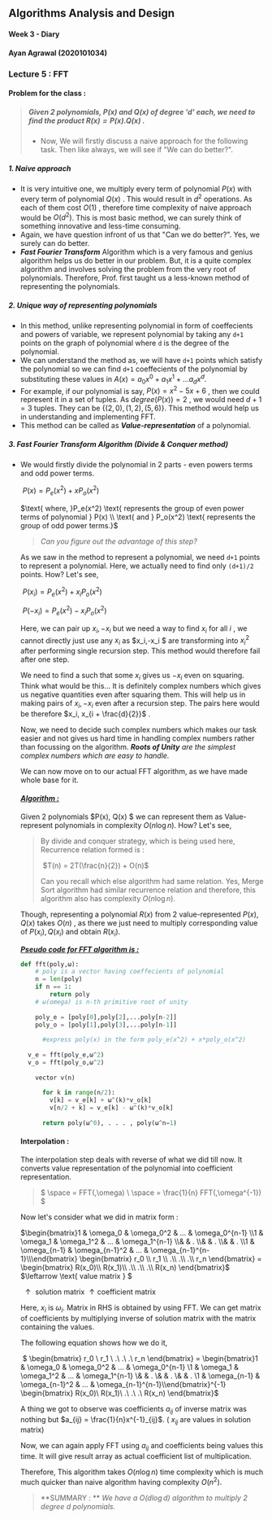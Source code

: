 ## Algorithms Analysis and Design

#### Week 3  - Diary



#### Ayan Agrawal (2020101034)



### Lecture 5 : FFT

#### Problem for the class : 

> ##### *Given 2 polynomials, $P(x)$ and $Q(x)$ of degree 'd' each, we need to find the product $R(x) = P(x) . Q(x)$* . 
>
> - Now, We will firstly discuss a naive approach for the following task. Then like always, we will see if "We can do better?". 



##### 1. Naive approach

- It is very intuitive one, we multiply every term of polynomial $P(x)$ with every term of polynomial $Q(x)$ . This would result in $d^2$ operations. As each of them cost $O(1)$ , therefore time complexity of naive approach would be $O(d^2)$. This is most basic method, we can surely think of something innovative and less-time consuming.
- Again, we have question infront of us that "Can we do better?". Yes, we surely can do better. 
- ***Fast Fourier Transform*** Algorithm which is a very famous and genius algorithm helps us do better in our problem. But, it is a quite complex algorithm and involves solving the problem from the very root of polynomials. Therefore, Prof. first taught us a less-known method of representing the polynomials.



##### 2. Unique way of representing polynomials

- In this method, unlike representing polynomial in form of coeffecients and powers of variable, we represent polynomial by taking any `d+1` points on the graph of polynomial where `d` is the degree of the polynomial. 
- We can understand the method as, we will have `d+1` points which satisfy the polynomial so we can find `d+1` coeffecients of the polynomial by substituting these values in $A(x) = a_0x^0 + a_1x^1 + ... a_dx^d$. 
- For example, if our polynomial is say, $P(x) = x^2 - 5x + 6$ , then we could represent it in a set of tuples. As $degree(P(x)) = 2$ , we would need $d + 1 = 3$ tuples. They can be $\{(2,0),(1,2),(5,6)\}$. This method would help us in understanding and implementing FFT. 
- This method can be called as ***Value-representation*** of a polynomial.



##### 3. Fast Fourier Transform Algorithm (Divide & Conquer method)

- We would firstly divide the polynomial in 2 parts - even powers terms and odd power terms. 

  ​											$P(x) = P_e (x^2) + xP_o(x^2)$ 

  $\text{ where, }P_e(x^2) \text{ represents the group of even power terms of polynomial } P(x) \\ \text{ and } P_o(x^2) \text{ represents the group of odd power terms.}$  

  

  > *Can you figure out the advantage of this step?* 

  As we saw in the method to represent a polynomial, we need `d+1` points to represent a polynomial. Here, we actually need to find only `(d+1)/2` points. How? Let's see, 

  ​						$P(x_i) = P_e(x^2) + x_iP_o(x^2)$ 

  ​						$P(-x_i) = P_e(x^2) - x_iP_o(x^2)$ 

  Here, we can pair up $x_i,-x_i$ but we need a way to find $x_i$ for all $i$ , we cannot directly just use any $x_i$ as $x_i,-x_i $ are transforming into $x_i ^2$ after performing single recursion step. This method would therefore fail after one step. 

  We need to find a such that some $x_i$ gives us $-x_i$ even on squaring. Think what would be this... It is definitely complex numbers which gives us negative quantities even after squaring them. This will help us in making pairs of $x_i,-x_i$ even after a recursion step. The pairs here would be therefore $x_i, x_{i + \frac{d}{2}}$ . 

  Now, we need to decide such complex numbers which makes our task easier and not gives us hard time in handling complex numbers rather than focussing on the algorithm. ***Roots of Unity** are the simplest complex numbers which are easy to handle.* 

  We can now move on to our actual FFT algorithm, as we have made whole base for it. 

  

  #### <u>***Algorithm :***</u>  

  Given 2 polynomials $P(x), Q(x) $ we can represent them as Value-represent polynomials in complexity $O(n\log n)$. How? Let's see,

  

  > By divide and conquer strategy, which is being used here, Recurrence relation formed is : 	
  >
  > ​									$T(n) = 2T(\frac{n}{2}) + O(n)$ 
  >
  > Can you recall which else algorithm had same relation. Yes, Merge Sort algorithm had similar recurrence relation and therefore, this algorithm also has complexity $O(n\log n)$. 

  

  Though, representing a polynomial $R(x)$ from 2 value-represented $P(x), Q(x)$ takes $O(n)$ , as there we just need to multiply corresponding value of $P(x_i), Q(x_i)$ and obtain $R(x_i)$. 

  

  ***<u>Pseudo code for FFT algorithm is :</u>***   

  ```python
  def fft(poly,ω):
      # poly is a vector having coeffecients of polynomial
      n = len(poly)
      if n == 1:
          return poly
      # ω(omega) is n-th primitive root of unity
      
      poly_e = [poly[0],poly[2],...poly[n-2]]
      poly_o = [poly[1],poly[3],...poly[n-1]]
      
    	#express poly(x) in the form poly_e(x^2) + x*poly_o(x^2)
    
  	v_e = fft(poly_e,ω^2)
  	v_o = fft(poly_o,ω^2)
    	
      vector v(n)
      
    	for k in range(n/2):
          v[k] = v_e[k] + ω^(k)*v_o[k]
          v[n/2 + k] = v_e[k] - ω^(k)*v_o[k]
          	
    	return poly(ω^0), . . . , poly(ω^n−1)
  ```

  

  #### Interpolation : 

  The interpolation step deals with reverse of what we did till now. It converts value representation of the polynomial into coefficient representation.

  > $<values> \space = FFT(<coefficients>,\omega) \\ <coefficients> \space = \frac{1}{n} FFT(<values>,\omega^{-1}) $  

  Now let's consider what we did in matrix form : 

  

     $\begin{bmatrix}1 & \omega_0 & \omega_0^2 & ... & \omega_0^{n-1} \\1 & \omega_1 & \omega_1^2 & ... & \omega_1^{n-1} \\& & . \\& & . \\& & . \\1 & \omega_{n-1} & \omega_{n-1}^2 & ... & \omega_{n-1}^{n-1}\\\end{bmatrix} \begin{bmatrix} r_0 \\ r_1 \\ .\\ .\\ .\\ r_n \end{bmatrix} = \begin{bmatrix} R(x_0)\\ R(x_1)\\ .\\ .\\ .\\ R(x_n) \end{bmatrix}$ $\leftarrow \text{ value matrix } $  

  ​	     $\uparrow \text{ solution matrix }$ 		      	$\uparrow \text{coefficient matrix }$  

  

  Here, $x_i$ is $\omega_i$. Matrix in RHS is obtained by using FFT. We can get matrix of coefficients by multiplying inverse of solution matrix with the matrix containing the values. 

  The following equation shows how we do it, 

  

  ​		 $ \begin{bmatrix} r_0 \\ r_1 \\ .\\ .\\ .\\ r_n \end{bmatrix} = \begin{bmatrix}1 & \omega_0 & \omega_0^2 & ... & \omega_0^{n-1} \\1 & \omega_1 & \omega_1^2 & ... & \omega_1^{n-1} \\& & . \\& & . \\& & . \\1 & \omega_{n-1} & \omega_{n-1}^2 & ... & \omega_{n-1}^{n-1}\\\end{bmatrix}^{-1} \begin{bmatrix} R(x_0)\\ R(x_1)\\ .\\ .\\ .\\ R(x_n) \end{bmatrix}$  

  

  A thing we got to observe was coefficients $a_{ij}$ of inverse matrix was nothing but  $a_{ij} = \frac{1}{n}x^{-1}_{ij}$. ( $x_{ij}$ are values in solution matrix) 

  Now, we can again apply FFT using $a_{ij}$ and coefficients being values this time. It will give result array as actual coefficient list of multiplication.

  Therefore, This algorithm takes $O(n \log n)$ time complexity which is much much quicker than naive algorithm having complexity $O(n^2)$. 

  

  > **SUMMARY : ** *We have a $O(d \log d)$ algorithm to multiply 2 degree d polynomials.* 

   

  ​	

  ​						


